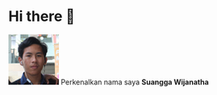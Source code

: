 # Hi there 👋
<img src="/IMG_9944.jpg" alt="Gambar 1" width="100"/> Perkenalkan nama saya **Suangga Wijanatha**

